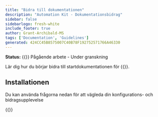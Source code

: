 ```yaml
---
title: "Bidra till dokumentationen"
description: "Automation Kit - Dokumentationsbidrag"
sidebar: false
sidebarlogo: fresh-white
include_footer: true
author: Grant-Archibald-MS
tags: ['Documentation', 'Guidelines']
generated: 424CC45B8575007C40B78F192752571766A46330
---
```


**Status:** {{<externalImage src="https://github.githubassets.com/images/icons/emoji/unicode/1f6a7.png" size="16x16" text="Construction Icon">}} Pågående arbete - Under granskning

Lär dig hur du börjar bidra till startdokumentationen för {{<product-name>}}.

## Installationen

Du kan använda frågorna nedan för att vägleda din konfigurations- och bidragsupplevelse

{{<questions name="/content/sv/contribution/documentation.json" completed="Tack för att du slutförde installationsfrågor" showNavigationButtons="false" locale="sv">}}
